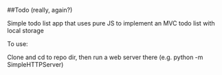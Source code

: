 ##Todo (really, again?)

Simple todo list app that uses pure JS to implement an MVC todo list with local storage

To use:

Clone and cd to repo dir, then run a web server there (e.g. python -m SimpleHTTPServer)